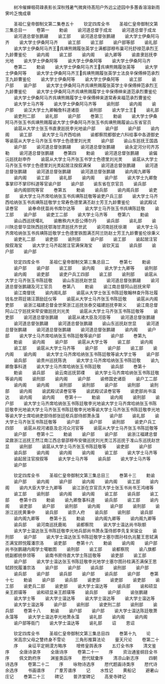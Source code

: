<!-- { "loadSidebar": true } -->
　　树冷催蝉咽荷疎表影长深秋残暑气微爽待髙阳户外远尘迹园中多蕙香溶溶新雨霁吟乏愧成章













　　圣祖仁皇帝御制文第二集巻五十
　　钦定四库全书
　　圣祖仁皇帝御制文第三集总目一
　　卷第一
　　勅谕
　　谕河道总督于成龙
　　谕河道总督于成龙
　　谕河道总督张鹏翮
　　谕工部
　　谕河道总督张鹏翮
　　谕大学士伊桑阿马齐
　　谕大学士伊桑阿马齐
　　谕工部
　　谕工部
　　谕户部等部
　　谕礼部
　　谕大学士伊桑阿马齐王呉琠熊赐履张英学士满都邵穆布巢可托舒禄范承烈王九龄曹鉴伦
　　谕内阁
　　谕工部
　　谕内阁
　　谕九卿等
　　谕直隶廵抚李光地
　　谕大学士伊桑阿等
　　谕大学士伊桑阿等
　　谕大学士伊桑阿马齐
　　巻第二
　　勅谕
　　谕大学士伊桑阿马齐王呉琠熊赐履张英等
　　谕大学士伊桑阿等
　　谕大学士伊桑阿马齐王呉琠熊赐履张英学士法良辛保傅绅范承烈王九龄曹鉴伦
　　谕大学士伊桑阿等
　　谕大学士伊桑阿等
　　谕工部
　　谕户部
　　谕户部
　　谕大学士伊桑阿马齐呉琠熊赐履张英学士辛保傅绅范承烈王九龄曹鉴伦
　　谕大学士伊桑阿马齐呉琠熊赐履学士辛保傅绅来道范承烈曹鉴伦
　　谕大学士伊桑阿马齐呉琠熊赐履学士辛保傅绅来道常寿来福范承烈曹鉴伦
　　谕大学士马齐等
　　谕大学士伊桑阿马齐等
　　谕刑部
　　谕内阁
　　谕户部
　　谕汉大学士九卿翰詹科道诸臣
　　谕刑部
　　谕大学士王
　　谕礼部
　　谕吏刑二部
　　谕礼部
　　谕户部
　　巻第三
　　勅谕
　　谕大学士伊桑阿马齐张玉书呉琠熊赐履谕大学士伊桑阿马齐张玉书呉琠熊赐履谕山东省官员
　　谕扈从大学士张玉书直隶廵抚李光地谕户部
　　谕户部
　　谕户部
　　谕内阁
　　谕工部
　　谕大学士马齐西哈纳
　　谕都察院都御史六科给事中各道御史等谕扈从大学士马齐张玉书学士色德里刘光羙
　　谕户部
　　谕山东廵抚王国昌
　　谕户部
　　谕河道总督张鹏翮
　　谕河道总督张鹏翮
　　谕永定河分司齐苏勒
　　谕河道总督张鹏翮
　　巻第四
　　勅谕
　　谕河道总督张鹏翮
　　谕偏沅廵抚赵申乔
　　谕扈从大学士马齐张玉书学士色德里刘光羙
　　谕扈从大学士马齐张玉书学士色德里刘光羙起居注揆叙满保
　　谕河道总督张鹏翮
　　谕河道总督张鹏翮
　　谕河道总督张鹏翮
　　谕河道总督张鹏翮
　　谕内阁九卿等
　　谕内阁
　　谕工部
　　谕礼部
　　谕内阁
　　谕户部
　　谕大学士九卿詹事掌印不掌印科道等官谕户部
　　谕户部
　　谕东省在京官员
　　谕兵部
　　谕内阁部院等官
　　巻第五
　　勅谕
　　谕兵部
　　谕内阁兵部
　　谕吏部
　　谕大学士马齐席哈纳张玉书呉琠陈廷敬等谕吏户兵三部
　　谕大学士马齐西哈纳张玉书呉琠陈廷敬学士常寿色德里满丕赵士芳王九龄曹鉴伦
　　谕武殿试读巻官
　　谕奉命抚苗尚书席尔达等
　　谕大学士马齐张玉书呉琠陈廷敬
　　谕工部
　　谕户部
　　谕吏工二部
　　谕大学士马齐等
　　卷第六
　　勅谕
　　谕山西巡抚噶礼
　　谕散秩内大臣公傅尔丹
　　谕兵部
　　谕礼部
　　谕川陜总督华显陜西廵抚鄂海甘肃廵抚齐世武
　　谕河南廵抚徐潮
　　谕大学士马齐席哈纳张玉书呉琠陈廷敬学士色德里铁图满丕阿兰防赵士芳王九龄曹鉴伦徐秉义
　　谕吏礼二部
　　谕吏部
　　谕刑部
　　谕户部
　　谕工部
　　谕起居注官揆叙海宝
　　谕大学士马齐起居注官满保海宝
　　谕钦天监
　　谕兵部
　　谕户部
　　谕户部



　　钦定四库全书
　　圣祖仁皇帝御制文第三集总目二
　　巻第七
　　勅谕
　　谕户部
　　谕户部
　　谕工部
　　谕内阁
　　谕大学士九卿等
　　谕刑部
　　谕内阁
　　谕吏部
　　谕吏户兵工四部
　　谕工部
　　谕刑部
　　谕扈从大学士马齐张玉书陈廷敬
　　谕山东廵抚赵世显
　　谕河道总督张鹏翮
　　谕河道总督张鹏翮及河工官员
　　巻第八
　　勅谕
　　谕江南总督阿山廵抚宋荦
　　谕江南督抚
　　谕内阁礼部
　　谕扈从大学士张玉书陈廷敬翰林查升陈壮履钱名世蒋廷锡汪灏励廷仪等
　　谕扈从大学士马齐张玉书陈廷敬
　　谕扈从内阁吏部
　　谕浙江福建总督金世荣浙江巡抚张泰交福建廵抚李斯义
　　谕江南总督阿山江宁廵抚宋荦安徽廵抚刘光羙
　　谕扈从大学士马齐张玉书陈廷敬等
　　谕吏部
　　谕河道总督张鹏翮
　　谕扈从诸大臣及河臣等
　　谕河道总督张鹏翮
　　谕河道总督张鹏翮
　　谕河道总督张鹏翮
　　谕山东巡抚赵世显
　　谕河道总督张鹏翮
　　谕河道总督张鹏翮
　　谕河道总督张鹏翮
　　谕内阁
　　谕户部
　　谕大学士马齐席哈纳张玉书陈廷敬等谕户部
　　谕户部
　　巻第九
　　勅谕
　　谕内阁
　　谕户部
　　谕扈从大学士等
　　谕工部
　　谕内阁
　　谕工部
　　谕扈从大学士马齐等
　　谕户部
　　谕户部
　　谕工部
　　谕内阁
　　谕内阁
　　谕大学士马齐席哈纳张玉书陈廷敬等谕大学士等
　　谕户部
　　谕兵部
　　谕贵州巡抚陈诜
　　谕大学士马齐席哈纳张玉书陈廷敬
　　谕九卿詹事科道
　　谕大学士马齐席哈纳张玉书陈廷敬
　　谕兵部
　　巻第十
　　勅谕
　　谕兵部
　　谕云南巡抚郭瑮
　　谕大学士马齐席哈纳张玉书陈廷敬等谕内阁
　　谕刑部
　　谕内阁
　　谕户部
　　谕修国史诸臣
　　谕户工二部
　　谕内阁
　　谕内阁
　　谕刑部
　　谕刑部
　　谕户部
　　谕刑部
　　谕刑部
　　谕内阁
　　谕武殿试读巻官等
　　谕武殿试读巻官等
　　谕吏部尚书温达
　　谕内阁
　　谕内阁
　　卷第十一
　　勅谕
　　谕内阁
　　谕刑部
　　谕户部
　　谕大学士马齐席哈纳张玉书陈廷敬李光地谕大学士马齐席哈纳张玉书陈廷敬李光地谕大学士马齐张玉书陈廷敬李光地等谕大学士马齐张玉书陈廷敬李光地等谕大学士席哈纳吏部侍郎张廷枢兵部侍郎萧永藻
　　谕户部
　　谕礼部
　　谕大学士马齐张玉书陈廷敬等
　　谕户部
　　谕户部
　　谕刑部
　　谕吏户兵工四部
　　谕扈从视河诸臣及总河众河官等
　　谕扈从大学士马齐张玉书陈廷敬等
　　谕户部
　　卷第十二
　　勅谕
　　谕户部
　　谕户部
　　谕浙江福建总督梁鼐浙江巡抚王然江南江西总督邵穆布安徽巡抚刘光羙江苏巡抚于准山东巡抚赵世显
　　谕刑部
　　谕扈从大学士马齐张玉书陈廷敬等
　　谕吏部
　　谕户部
　　谕兵部
　　谕内阁
　　谕内阁
　　谕内阁
　　谕工部
　　谕大学士马齐等
　　谕起居注官揆叙等
　　谕大学士马齐等
　　谕兵部
　　谕大学士马齐等
　　谕户部






　　钦定四库全书
　　圣祖仁皇帝御制文第三集总目三
　　巻第十三
　　勅谕
　　谕户部
　　谕内阁
　　谕户部
　　谕内阁
　　谕内阁
　　谕工部
　　谕内阁
　　谕内大臣大学士九卿等
　　谕江浙在京官员大学士张玉书尚书王鸿绪等
　　谕工部
　　谕刑部
　　谕内阁
　　谕内阁
　　谕工部
　　谕兵部
　　谕工部
　　巻第十四
　　勅谕
　　谕九卿詹事科道
　　谕兵部
　　谕工部
　　谕内阁
　　谕吏部
　　谕户部
　　谕刑部
　　谕内阁
　　谕户部
　　谕刑部
　　谕浙江巡抚黄秉中
　　谕兵部
　　谕宗人府
　　谕兵部
　　谕刑部
　　谕兵部
　　谕内阁九卿等
　　巻第十五
　　勅谕
　　谕内阁九卿等
　　谕内阁九卿等
　　谕兵部
　　谕河南巡抚鹿祐
　　谕都察院
　　谕大学士温达尚书耿额
　　谕大学士温达张玉书陈廷敬李光地兵部尚书萧永藻侍郎李先复宋骏业
　　谕刑部
　　谕户部
　　谕大学士温达张玉书陈廷敬学士塞尔图孙柱仇兆鳌王思轼满丕满宝顾悦履潘宗洛
　　谕吏部
　　巻第十六
　　勅谕
　　谕内阁
　　谕户部尚书张鹏翮内阁学士噶敏图
　　谕刑部
　　谕工部
　　谕都察院
　　谕八旗都统副都统叅领等
　　谕南书房侍直大学士陈廷敬等
　　谕吏部
　　谕工部
　　谕户部
　　谕大学士温达张玉书陈廷敬李光地学士塞尔图孙柱满丕满保王思轼顾悦履潘宗洛
　　谕户部
　　谕户部
　　谕兵部
　　谕刑部
　　谕户部
　　谕兵部
　　谕户部
　　谕兵部
　　谕户部
　　谕兵部
　　谕户部
　　巻第十七
　　勅谕
　　谕户部
　　谕兵部
　　谕吏部
　　谕吏部
　　谕吏部
　　谕工部
　　谕吏兵二部
　　谕吏部
　　谕大学士温达等
　　谕兵部
　　谕和硕显亲王颜璜等
　　谕和硕显亲王颜璜等
　　谕兵部
　　谕户部
　　谕张鹏翮
　　谕大学士等
　　谕大学士温达等
　　谕大学士温达等
　　谕大学士温达等
　　谕大学士温达等
　　谕户部
　　谕刑部
　　谕吏刑二部
　　谕刑部
　　谕兵部
　　卷第十八
　　勅谕
　　谕户部
　　谕户部
　　谕大学士温达陈廷敬萧永藻等
　　谕大学士温达李光地萧永藻
　　谕礼部
　　谕内阁
　　谕内阁
　　谕户部等衙门
　　谕大学士温达等
　　谕礼部
　　诏
　　恩诏







　　钦定四库全书
　　圣祖仁皇帝御制文第三集总目四
　　巻第十九
　　论
　　宋高宗父母之讐终身不雪论
　　三角形推算法论
　　量天尺论
　　卷第二十
　　序
　　亲征平定朔漠方略序
　　增修皇舆表序
　　五灯全书序
　　清文鉴序
　　全唐诗录序
　　全唐诗序
　　卷第二十一
　　序
　　资治通鉴纲目全书序
　　佩文韵府序
　　渊鉴类函序
　　厯代赋彚序
　　清凉山新志序
　　四朝诗选序
　　卷第二十二
　　序
　　咏物诗选序
　　厯代题画诗类序
　　厯代诗余选序
　　书画谱序
　　广羣芳谱序
　　记
　　水性记
　　黄船记
　　避暑山庄记
　　巻第二十三
　　碑记
　　普济堂碑记
　　高旻寺碑记
